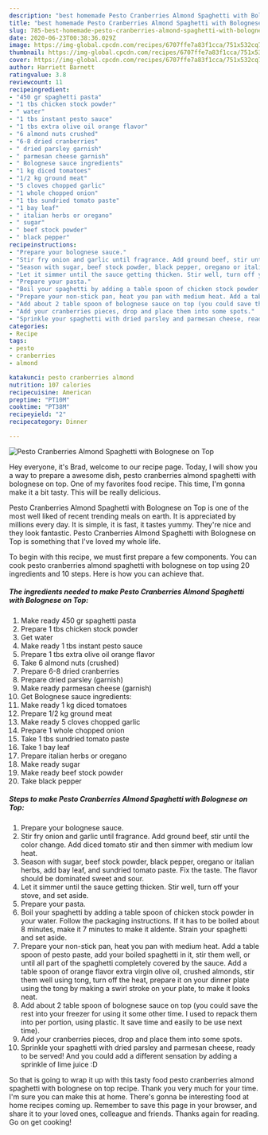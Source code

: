 ```yaml
---
description: "best homemade Pesto Cranberries Almond Spaghetti with Bolognese on Top recipe | how to make homemade Pesto Cranberries Almond Spaghetti with Bolognese on Top"
title: "best homemade Pesto Cranberries Almond Spaghetti with Bolognese on Top recipe | how to make homemade Pesto Cranberries Almond Spaghetti with Bolognese on Top"
slug: 785-best-homemade-pesto-cranberries-almond-spaghetti-with-bolognese-on-top-recipe-how-to-make-homemade-pesto-cranberries-almond-spaghetti-with-bolognese-on-top
date: 2020-06-23T00:38:36.029Z
image: https://img-global.cpcdn.com/recipes/6707ffe7a83f1cca/751x532cq70/pesto-cranberries-almond-spaghetti-with-bolognese-on-top-recipe-main-photo.jpg
thumbnail: https://img-global.cpcdn.com/recipes/6707ffe7a83f1cca/751x532cq70/pesto-cranberries-almond-spaghetti-with-bolognese-on-top-recipe-main-photo.jpg
cover: https://img-global.cpcdn.com/recipes/6707ffe7a83f1cca/751x532cq70/pesto-cranberries-almond-spaghetti-with-bolognese-on-top-recipe-main-photo.jpg
author: Harriett Barnett
ratingvalue: 3.8
reviewcount: 11
recipeingredient:
- "450 gr spaghetti pasta"
- "1 tbs chicken stock powder"
- " water"
- "1 tbs instant pesto sauce"
- "1 tbs extra olive oil orange flavor"
- "6 almond nuts crushed"
- "6-8 dried cranberries"
- " dried parsley garnish"
- " parmesan cheese garnish"
- " Bolognese sauce ingredients"
- "1 kg diced tomatoes"
- "1/2 kg ground meat"
- "5 cloves chopped garlic"
- "1 whole chopped onion"
- "1 tbs sundried tomato paste"
- "1 bay leaf"
- " italian herbs or oregano"
- " sugar"
- " beef stock powder"
- " black pepper"
recipeinstructions:
- "Prepare your bolognese sauce."
- "Stir fry onion and garlic until fragrance. Add ground beef, stir until the color change. Add diced tomato stir and then simmer with medium low heat."
- "Season with sugar, beef stock powder, black pepper, oregano or italian herbs, add bay leaf, and sundried tomato paste. Fix the taste. The flavor should be dominated sweet and sour."
- "Let it simmer until the sauce getting thicken. Stir well, turn off your stove, and set aside."
- "Prepare your pasta."
- "Boil your spaghetti by adding a table spoon of chicken stock powder in your water. Follow the packaging instructions. If it has to be boiled about 8 minutes, make it 7 minutes to make it aldente. Strain your spaghetti and set aside."
- "Prepare your non-stick pan, heat you pan with medium heat. Add a table spoon of pesto paste, add your boiled spaghetti in it, stir them well, or until all part of the spaghetti completely covered by the sauce. Add a table spoon of orange flavor extra virgin olive oil, crushed almonds, stir them well using tong, turn off the heat, prepare it on your dinner plate using the tong by making a swirl stroke on your plate, to make it looks neat."
- "Add about 2 table spoon of bolognese sauce on top (you could save the rest into your freezer for using it some other time. I used to repack them into per portion, using plastic. It save time and easily to be use next time)."
- "Add your cranberries pieces, drop and place them into some spots."
- "Sprinkle your spaghetti with dried parsley and parmesan cheese, ready to be served! And you could add a different sensation by adding a sprinkle of lime juice :D"
categories:
- Recipe
tags:
- pesto
- cranberries
- almond

katakunci: pesto cranberries almond 
nutrition: 107 calories
recipecuisine: American
preptime: "PT10M"
cooktime: "PT38M"
recipeyield: "2"
recipecategory: Dinner

---
```



![Pesto Cranberries Almond Spaghetti with Bolognese on Top](https://img-global.cpcdn.com/recipes/6707ffe7a83f1cca/751x532cq70/pesto-cranberries-almond-spaghetti-with-bolognese-on-top-recipe-main-photo.jpg)

Hey everyone, it's Brad, welcome to our recipe page. Today, I will show you a way to prepare a awesome dish, pesto cranberries almond spaghetti with bolognese on top. One of my favorites food recipe. This time, I'm gonna make it a bit tasty. This will be really delicious.



Pesto Cranberries Almond Spaghetti with Bolognese on Top is one of the most well liked of recent trending meals on earth. It is appreciated by millions every day. It is simple, it is fast, it tastes yummy. They're nice and they look fantastic. Pesto Cranberries Almond Spaghetti with Bolognese on Top is something that I've loved my whole life.


To begin with this recipe, we must first prepare a few components. You can cook pesto cranberries almond spaghetti with bolognese on top using 20 ingredients and 10 steps. Here is how you can achieve that.

<!--inarticleads1-->

##### The ingredients needed to make Pesto Cranberries Almond Spaghetti with Bolognese on Top:

1. Make ready 450 gr spaghetti pasta
1. Prepare 1 tbs chicken stock powder
1. Get  water
1. Make ready 1 tbs instant pesto sauce
1. Prepare 1 tbs extra olive oil orange flavor
1. Take 6 almond nuts (crushed)
1. Prepare 6-8 dried cranberries
1. Prepare  dried parsley (garnish)
1. Make ready  parmesan cheese (garnish)
1. Get  Bolognese sauce ingredients:
1. Make ready 1 kg diced tomatoes
1. Prepare 1/2 kg ground meat
1. Make ready 5 cloves chopped garlic
1. Prepare 1 whole chopped onion
1. Take 1 tbs sundried tomato paste
1. Take 1 bay leaf
1. Prepare  italian herbs or oregano
1. Make ready  sugar
1. Make ready  beef stock powder
1. Take  black pepper




<!--inarticleads2-->

##### Steps to make Pesto Cranberries Almond Spaghetti with Bolognese on Top:

1. Prepare your bolognese sauce.
1. Stir fry onion and garlic until fragrance. Add ground beef, stir until the color change. Add diced tomato stir and then simmer with medium low heat.
1. Season with sugar, beef stock powder, black pepper, oregano or italian herbs, add bay leaf, and sundried tomato paste. Fix the taste. The flavor should be dominated sweet and sour.
1. Let it simmer until the sauce getting thicken. Stir well, turn off your stove, and set aside.
1. Prepare your pasta.
1. Boil your spaghetti by adding a table spoon of chicken stock powder in your water. Follow the packaging instructions. If it has to be boiled about 8 minutes, make it 7 minutes to make it aldente. Strain your spaghetti and set aside.
1. Prepare your non-stick pan, heat you pan with medium heat. Add a table spoon of pesto paste, add your boiled spaghetti in it, stir them well, or until all part of the spaghetti completely covered by the sauce. Add a table spoon of orange flavor extra virgin olive oil, crushed almonds, stir them well using tong, turn off the heat, prepare it on your dinner plate using the tong by making a swirl stroke on your plate, to make it looks neat.
1. Add about 2 table spoon of bolognese sauce on top (you could save the rest into your freezer for using it some other time. I used to repack them into per portion, using plastic. It save time and easily to be use next time).
1. Add your cranberries pieces, drop and place them into some spots.
1. Sprinkle your spaghetti with dried parsley and parmesan cheese, ready to be served! And you could add a different sensation by adding a sprinkle of lime juice :D




So that is going to wrap it up with this tasty food pesto cranberries almond spaghetti with bolognese on top recipe. Thank you very much for your time. I'm sure you can make this at home. There's gonna be interesting food at home recipes coming up. Remember to save this page in your browser, and share it to your loved ones, colleague and friends. Thanks again for reading. Go on get cooking!
